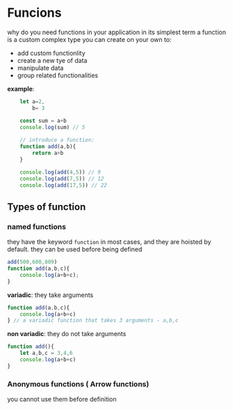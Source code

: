 # Funcions 

why do you need functions in your application
in its simplest term a function is a custom complex type you can create on your own to:
- add custom functionlity
- create a new tye of data
- manipulate data
- group related functionalities

__example__:

```javascript 
    let a=2,
        b= 3

    const sum = a+b
    console.log(sum) // 5 
    
    // introduce a function:
    function add(a,b){
        return a+b
    }

    console.log(add(4,5)) // 9
    console.log(add(7,5)) // 12
    console.log(add(17,5)) // 22
```

## Types of function

### named functions 

they have the keyword `function` in most cases, and they are hoisted by default.
they can be used before being defined

```javascript
add(500,600,809)
function add(a,b,c){
    console.log(a+b+c);
}
```
__variadic__: they take arguments 
```javascript 
function add(a,b,c){
    console.log(a+b+c)
} // a variadic function that takes 3 arguments - a,b,c
```
__non variadic__: they do not take arguments
```javascript
function add(){
    let a,b,c = 3,4,6
    console.log(a+b+c)
}
```

### Anonymous functions ( Arrow functions)
you cannot use them before definition






